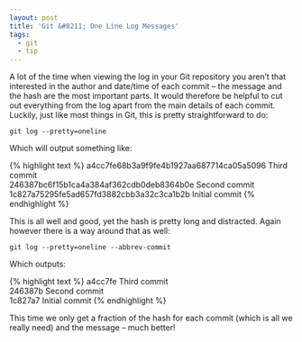 ```yaml
---
layout: post
title: 'Git &#8211; One Line Log Messages'
tags:
  - git
  - tip
---
```

A lot of the time when viewing the log in your Git repository you aren&#8217;t that interested in the author and date/time of each commit &#8211; the message and the hash are the most important parts. It would therefore be helpful to cut out everything from the log apart from the main details of each commit. Luckily, just like most things in Git, this is pretty straightforward to do:

`git log --pretty=oneline`

Which will output something like:

{% highlight text %}
a4cc7fe68b3a9f9fe4b1927aa687714ca05a5096 Third commit  
246387bc6f15b1ca4a384af362cdb0deb8364b0e Second commit  
1c827a75295fe5ad657fd3882cbb3a32c3ca1b2b Initial commit
{% endhighlight %}

This is all well and good, yet the hash is pretty long and distracted. Again however there is a way around that as well:

`git log --pretty=oneline --abbrev-commit`

Which outputs:

{% highlight text %}
a4cc7fe Third commit  
246387b Second commit  
1c827a7 Initial commit
{% endhighlight %}

This time we only get a fraction of the hash for each commit (which is all we really need) and the message &#8211; much better!